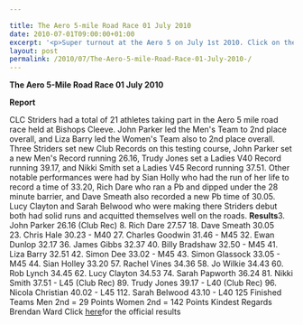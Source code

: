 ```yaml
---

title: The Aero 5-mile Road Race 01 July 2010
date: 2010-07-01T09:00:00+01:00
excerpt: '<p>Super turnout at the Aero 5 on July 1st 2010. Click on the results/photos and see how you got on, Brendan Ward (Club Chairman) Aero 5 mile 01 July 2010 Photos Report Results</p>'
layout: post
permalink: /2010/07/The-Aero-5-mile-Road-Race-01-July-2010-/
---
```

**The Aero 5-Mile Road Race 01 July 2010** </p> 

**Report**

CLC Striders had a total of 21 athletes taking part in the Aero 5 mile road race held at Bishops Cleeve. John Parker led the Men's Team to 2nd place overall, and Liza Barry led the Women's Team also to 2nd place overall. Three Striders set new Club Records on this testing course, John Parker set a new Men's Record running 26.16, Trudy Jones set a Ladies V40 Record running 39.17, and Nikki Smith set a Ladies V45 Record running 37.51. Other notable performances were had by Sian Holly who had the run of her life to record a time of 33.20, Rich Dare who ran a Pb and dipped under the 28 minute barrier, and Dave Smeath also recorded a new Pb time of 30.05. Lucy Clayton and Sarah Belwood who were making there Striders debut both had solid runs and acquitted themselves well on the roads. **Results**3. John Parker 26.16 (Club Rec) 8. Rich Dare 27.57 18. Dave Smeath 30.05  
23. Chris Hale 30.23 - M40 27. Charles Goodwin 31.46 - M45 32. Ewan Dunlop 32.17 36. James Gibbs 32.37 40. Billy Bradshaw 32.50 - M45 41. Liza Barry 32.51 42. Simon Dee 33.02 - M45 43. Simon Glassock 33.05 - M45 44. Sian Holley 33.20 57. Rachel Vines 34.36 58. Jo Wilkie 34.43 60. Rob Lynch 34.45 62. Lucy Clayton 34.53 74. Sarah Papworth 36.24 81. Nikki Smith 37.51 - L45 (Club Rec) 89. Trudy Jones 39.17 - L40 (Club Rec) 96. Nicola Christian 40.02 - L45 112. Sarah Belwood 43.10 - L40 125 Finished Teams Men 2nd = 29 Points Women 2nd = 142 Points Kindest Regards Brendan Ward Click <a href="http://www.clcstriders-runningclub.co.uk/documents/Aerospace 2010 results.xls" target="_blank" rel="nofollow">here</a>for the official results 

<map name="100109w.jpg">
  <area shape="RECT" coords="677,27,696,48" alt="Race Winner" />
  
  <area shape="RECT" coords="379,28,393,45" alt="Sarah Greef" />
  
  <area shape="RECT" coords="354,28,368,46" alt="Rachel Vines" />
  
  <area shape="RECT" coords="303,28,318,46" alt="Anna Maughan" />
  
  <area shape="RECT" coords="206,28,220,46" alt="Dawn Addinall" />
  
  <area shape="RECT" coords="86,28,103,46" alt="Alex Evans" />
</map>

<map name="100109m.jpg">
  <area shape="RECT" coords="63,31,76,45" alt="Clive Scott" />
  
  <area shape="RECT" coords="112,32,121,44" alt="Paul Davies" />
  
  <area shape="RECT" coords="118,32,129,43" alt="Paul Stonuary" />
  
  <area shape="RECT" coords="223,29,236,47" alt="James Gibbs" />
  
  <area shape="RECT" coords="255,29,264,42" alt="David Smeath" />
  
  <area shape="RECT" coords="263,28,272,43" alt="Chris Hale" />
  
  <area shape="RECT" coords="275,31,288,45" alt="Rob Shute" />
  
  <area shape="RECT" coords="308,31,321,45" alt="Billy Bradshaw" />
  
  <area shape="RECT" coords="582,29,594,46" alt="Will Ferguson" />
  
  <area shape="RECT" coords="680,30,694,45" alt="Race Winner" />
</map>